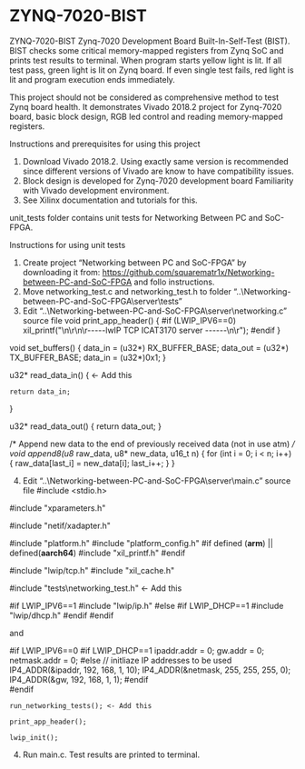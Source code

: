 # ZYNQ-7020-BIST
ZYNQ-7020-BIST Zynq-7020 Development Board Built-In-Self-Test (BIST). BIST checks some critical memory-mapped registers from Zynq SoC and prints test results to terminal. When program starts yellow light is lit. If all test pass, green light is lit on Zynq board. If even single test fails, red light is lit and program execution ends immediately.

This project should not be considered as comprehensive method to test Zynq board health. It demonstrates Vivado 2018.2 project for Zynq-7020 board, basic block design, RGB led control and reading memory-mapped registers.

Instructions and prerequisites for using this project
1. Download Vivado 2018.2. Using exactly same version is recommended since different versions of Vivado are know to have compatibility issues.
2. Block design is developed for Zynq-7020 development board Familiarity with Vivado development environment.
3. See Xilinx documentation and tutorials for this.

unit_tests folder contains unit tests for Networking Between PC and SoC-FPGA.

Instructions for using unit tests
1. Create project “Networking between PC and SoC-FPGA” by downloading it from: https://github.com/squarematr1x/Networking-between-PC-and-SoC-FPGA and follo instructions.
2. Move networking_test.c and networking_test.h to folder “..\Networking-between-PC-and-SoC-FPGA\server\tests”
3. Edit “..\Networking-between-PC-and-SoC-FPGA\server\networking.c” source file
void print_app_header() {
#if (LWIP_IPV6==0)
    xil_printf("\n\r\n\r-----lwIP TCP ICAT3170 server ------\n\r");
#endif
}

void set_buffers() {
    data_in = (u32*) RX_BUFFER_BASE;
    data_out = (u32*) TX_BUFFER_BASE;
    data_in = (u32*)0x1;
}

u32* read_data_in() {   <- Add this

    return data_in;
}

u32* read_data_out() {
    return data_out;
}

/* Append new data to the end of previously received data (not in use atm) */
void append8(u8* raw_data, u8* new_data, u16_t n) {
    for (int i = 0; i < n; i++) {
        raw_data[last_i] = new_data[i];
        last_i++;
    }
}

4. Edit “..\Networking-between-PC-and-SoC-FPGA\server\main.c” source file
#include <stdio.h>

#include "xparameters.h"

#include "netif/xadapter.h"

#include "platform.h"
#include "platform_config.h"
#if defined (__arm__) || defined(__aarch64__)
#include "xil_printf.h"
#endif

#include "lwip/tcp.h"
#include "xil_cache.h"

#include "tests\networking_test.h" <- Add this

#if LWIP_IPV6==1
#include "lwip/ip.h"
#else
#if LWIP_DHCP==1
#include "lwip/dhcp.h"
#endif
#endif

and

#if LWIP_IPV6==0
#if LWIP_DHCP==1
    ipaddr.addr = 0;
    gw.addr = 0;
    netmask.addr = 0;
#else
    // initliaze IP addresses to be used
    IP4_ADDR(&ipaddr,  192, 168,   1, 10);
    IP4_ADDR(&netmask, 255, 255, 255,  0);
    IP4_ADDR(&gw,      192, 168,   1,  1);
#endif  
#endif

    run_networking_tests(); <- Add this

    print_app_header();

    lwip_init();


4. Run main.c. Test results are printed to terminal.
